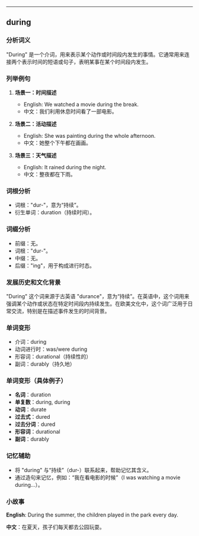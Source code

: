 
---------------
## during
### 分析词义
"During" 是一个介词，用来表示某个动作或时间段内发生的事情。它通常用来连接两个表示时间的短语或句子，表明某事在某个时间段内发生。

### 列举例句
1. **场景一：时间描述**
   - English: We watched a movie during the break.
   - 中文：我们利用休息时间看了一部电影。

2. **场景二：活动描述**
   - English: She was painting during the whole afternoon.
   - 中文：她整个下午都在画画。

3. **场景三：天气描述**
   - English: It rained during the night.
   - 中文：整夜都在下雨。

### 词根分析
- 词根："dur-"，意为“持续”。
- 衍生单词：duration（持续时间）。

### 词缀分析
- 前缀：无。
- 词根："dur-"。
- 中缀：无。
- 后缀："ing"，用于构成进行时态。

### 发展历史和文化背景
"During" 这个词来源于古英语 "durance"，意为“持续”。在英语中，这个词用来强调某个动作或状态在特定时间段内持续发生。在欧美文化中，这个词广泛用于日常交流，特别是在描述事件发生的时间背景。

### 单词变形
- 介词：during
- 动词进行时：was/were during
- 形容词：durational（持续性的）
- 副词：durably（持久地）

### 单词变形（具体例子）
- **名词**：duration
- **单复数**：during, during
- **动词**：durate
- **过去式**：dured
- **过去分词**：dured
- **形容词**：durational
- **副词**：durably

### 记忆辅助
- 将 "during" 与“持续”（dur-）联系起来，帮助记忆其含义。
- 通过造句来记忆，例如：“我在看电影的时候”（I was watching a movie during...）。

### 小故事
**English**: During the summer, the children played in the park every day.

**中文**：在夏天，孩子们每天都去公园玩耍。

